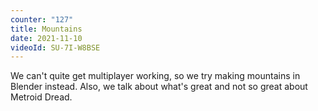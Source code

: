 ```yaml
---
counter: "127"
title: Mountains
date: 2021-11-10
videoId: SU-7I-W8BSE
---
```


We can't quite get multiplayer working, so we try making mountains in Blender instead. Also, we talk about what's great and not so great about Metroid Dread.